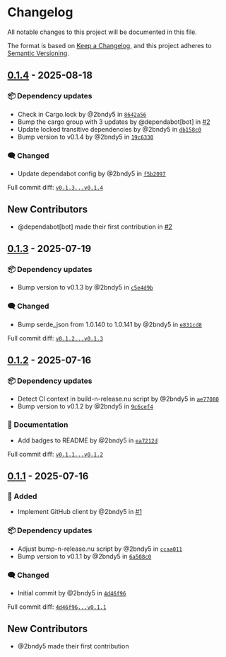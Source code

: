 # Changelog

All notable changes to this project will be documented in this file.

The format is based on [Keep a Changelog](https://keepachangelog.com/en/1.0.0/),
and this project adheres to [Semantic Versioning](https://semver.org/spec/v2.0.0.html).
<!-- markdownlint-disable MD024 -->

## [0.1.4] - 2025-08-18

### <!-- 6 --> 📦 Dependency updates

- Check in Cargo.lock by @2bndy5 in [`8642a56`](https://github.com/2bndy5/git-bot-feedback/commit/8642a561eeefc241e61c56cac29ade1dfab1fb1b)
- Bump the cargo group with 3 updates by @dependabot[bot] in [#2](https://github.com/2bndy5/git-bot-feedback/pull/2)
- Update locked transitive dependencies by @2bndy5 in [`db158c0`](https://github.com/2bndy5/git-bot-feedback/commit/db158c0ce96163471a569299be2c5ee8a13c66a6)
- Bump version to v0.1.4 by @2bndy5 in [`19c6330`](https://github.com/2bndy5/git-bot-feedback/commit/19c6330e8c4aa0e4ee18482b761277bd294bb6f3)

### <!-- 9 --> 🗨️ Changed

- Update dependabot config by @2bndy5 in [`f5b2097`](https://github.com/2bndy5/git-bot-feedback/commit/f5b2097d46b101ff133323fe7e7d81d8a0c6e1aa)

[0.1.4]: https://github.com/2bndy5/git-bot-feedback/compare/v0.1.3...v0.1.4

Full commit diff: [`v0.1.3...v0.1.4`][0.1.4]

## New Contributors

- @dependabot[bot] made their first contribution in [#2](https://github.com/2bndy5/git-bot-feedback/pull/2)

## [0.1.3] - 2025-07-19

### <!-- 6 --> 📦 Dependency updates

- Bump version to v0.1.3 by @2bndy5 in [`c5e4d9b`](https://github.com/2bndy5/git-bot-feedback/commit/c5e4d9b9ce474d26e6a92286c1b58207351cd153)

### <!-- 9 --> 🗨️ Changed

- Bump serde_json from 1.0.140 to 1.0.141 by @2bndy5 in [`e831cd8`](https://github.com/2bndy5/git-bot-feedback/commit/e831cd8b937620eb804f4efad02f683d0317eeb6)

[0.1.3]: https://github.com/2bndy5/git-bot-feedback/compare/v0.1.2...v0.1.3

Full commit diff: [`v0.1.2...v0.1.3`][0.1.3]

## [0.1.2] - 2025-07-16

### <!-- 6 --> 📦 Dependency updates

- Detect CI context in build-n-release.nu script by @2bndy5 in [`ae77080`](https://github.com/2bndy5/git-bot-feedback/commit/ae77080563f20f0374c4692d79d2096abbe14b66)
- Bump version to v0.1.2 by @2bndy5 in [`9c6cef4`](https://github.com/2bndy5/git-bot-feedback/commit/9c6cef41be1c2780b95cc18277bb9e180d78886f)

### <!-- 8 --> 📝 Documentation

- Add badges to README by @2bndy5 in [`ea7212d`](https://github.com/2bndy5/git-bot-feedback/commit/ea7212d9a248260a02a531394115ab58fadfe67f)

[0.1.2]: https://github.com/2bndy5/git-bot-feedback/compare/v0.1.1...v0.1.2

Full commit diff: [`v0.1.1...v0.1.2`][0.1.2]

## [0.1.1] - 2025-07-16

### <!-- 1 --> 🚀 Added

- Implement GitHub client by @2bndy5 in [#1](https://github.com/2bndy5/git-bot-feedback/pull/1)

### <!-- 6 --> 📦 Dependency updates

- Adjust bump-n-release.nu script by @2bndy5 in [`ccaa011`](https://github.com/2bndy5/git-bot-feedback/commit/ccaa0113b94e4c103e4fa258e249f2b932070ef7)
- Bump version to v0.1.1 by @2bndy5 in [`6a508c0`](https://github.com/2bndy5/git-bot-feedback/commit/6a508c0f58c2e97684f369d9fecc3349203bfd07)

### <!-- 9 --> 🗨️ Changed

- Initial commit by @2bndy5 in [`4d46f96`](https://github.com/2bndy5/git-bot-feedback/commit/4d46f96eddc6f512bb7bf3600d3f9d5490ef004f)

[0.1.1]: https://github.com/2bndy5/git-bot-feedback/compare/4d46f96eddc6f512bb7bf3600d3f9d5490ef004f...v0.1.1

Full commit diff: [`4d46f96...v0.1.1`][0.1.1]

## New Contributors

- @2bndy5 made their first contribution


<!-- generated by git-cliff -->
